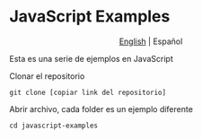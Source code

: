 # JavaScript Examples
<p align="center">
    <a href="https://github.com/Fonsii/javascript-examples/blob/main/README.md">English</a> |
    <span>Español</span> 
</p>

Esta es una serie de ejemplos en JavaScript

Clonar el repositorio

    git clone [copiar link del repositorio]

Abrir archivo, cada folder es un ejemplo diferente

    cd javascript-examples
